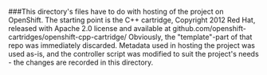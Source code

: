 ###This directory's files have to do with hosting of the project on OpenShift.
The starting point is the C++ cartridge, Copyright 2012 Red Hat, released with Apache 2.0 license and available at 
github.com/openshift-cartridges/openshift-cpp-cartridge/
Obviously, the "template"-part of that repo was immediately discarded. Metadata used in hosting the project was used as-is, and the controller script was modified to suit the project's needs - the changes are recorded in this directory.